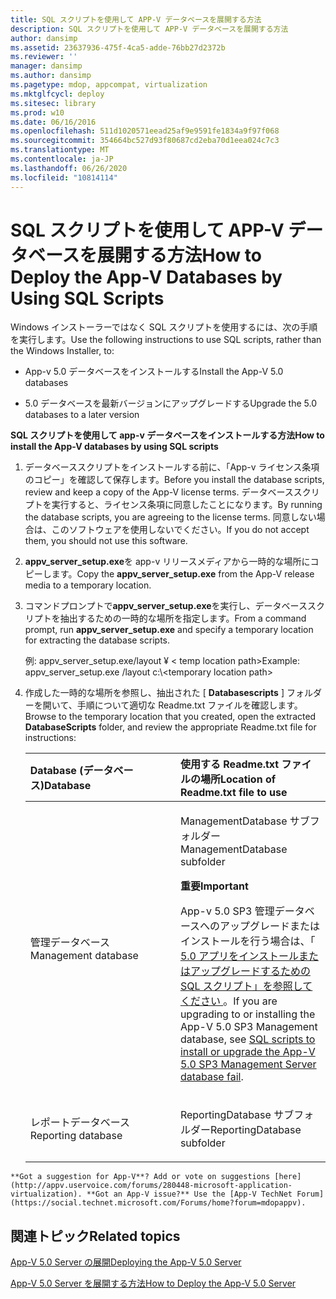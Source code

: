 ```yaml
---
title: SQL スクリプトを使用して APP-V データベースを展開する方法
description: SQL スクリプトを使用して APP-V データベースを展開する方法
author: dansimp
ms.assetid: 23637936-475f-4ca5-adde-76bb27d2372b
ms.reviewer: ''
manager: dansimp
ms.author: dansimp
ms.pagetype: mdop, appcompat, virtualization
ms.mktglfcycl: deploy
ms.sitesec: library
ms.prod: w10
ms.date: 06/16/2016
ms.openlocfilehash: 511d1020571eead25af9e9591fe1834a9f97f068
ms.sourcegitcommit: 354664bc527d93f80687cd2eba70d1eea024c7c3
ms.translationtype: MT
ms.contentlocale: ja-JP
ms.lasthandoff: 06/26/2020
ms.locfileid: "10814114"
---
```

# <span data-ttu-id="62ebe-103">SQL スクリプトを使用して APP-V データベースを展開する方法</span><span class="sxs-lookup"><span data-stu-id="62ebe-103">How to Deploy the App-V Databases by Using SQL Scripts</span></span>


<span data-ttu-id="62ebe-104">Windows インストーラーではなく SQL スクリプトを使用するには、次の手順を実行します。</span><span class="sxs-lookup"><span data-stu-id="62ebe-104">Use the following instructions to use SQL scripts, rather than the Windows Installer, to:</span></span>

-   <span data-ttu-id="62ebe-105">App-v 5.0 データベースをインストールする</span><span class="sxs-lookup"><span data-stu-id="62ebe-105">Install the App-V 5.0 databases</span></span>

-   <span data-ttu-id="62ebe-106">5.0 データベースを最新バージョンにアップグレードする</span><span class="sxs-lookup"><span data-stu-id="62ebe-106">Upgrade the 5.0 databases to a later version</span></span>

**<span data-ttu-id="62ebe-107">SQL スクリプトを使用して app-v データベースをインストールする方法</span><span class="sxs-lookup"><span data-stu-id="62ebe-107">How to install the App-V databases by using SQL scripts</span></span>**

1. <span data-ttu-id="62ebe-108">データベーススクリプトをインストールする前に、「App-v ライセンス条項のコピー」を確認して保存します。</span><span class="sxs-lookup"><span data-stu-id="62ebe-108">Before you install the database scripts, review and keep a copy of the App-V license terms.</span></span> <span data-ttu-id="62ebe-109">データベーススクリプトを実行すると、ライセンス条項に同意したことになります。</span><span class="sxs-lookup"><span data-stu-id="62ebe-109">By running the database scripts, you are agreeing to the license terms.</span></span> <span data-ttu-id="62ebe-110">同意しない場合は、このソフトウェアを使用しないでください。</span><span class="sxs-lookup"><span data-stu-id="62ebe-110">If you do not accept them, you should not use this software.</span></span>

2. <span data-ttu-id="62ebe-111">**appv\_server\_setup.exe**を app-v リリースメディアから一時的な場所にコピーします。</span><span class="sxs-lookup"><span data-stu-id="62ebe-111">Copy the **appv\_server\_setup.exe** from the App-V release media to a temporary location.</span></span>

3. <span data-ttu-id="62ebe-112">コマンドプロンプトで**appv\_server\_setup.exe**を実行し、データベーススクリプトを抽出するための一時的な場所を指定します。</span><span class="sxs-lookup"><span data-stu-id="62ebe-112">From a command prompt, run **appv\_server\_setup.exe** and specify a temporary location for extracting the database scripts.</span></span>

   <span data-ttu-id="62ebe-113">例: appv\_server\_setup.exe/layout ¥ &lt; temp location path&gt;</span><span class="sxs-lookup"><span data-stu-id="62ebe-113">Example: appv\_server\_setup.exe /layout c:\\&lt;temporary location path&gt;</span></span>

4. <span data-ttu-id="62ebe-114">作成した一時的な場所を参照し、抽出された [ **Databasescripts** ] フォルダーを開いて、手順について適切な Readme.txt ファイルを確認します。</span><span class="sxs-lookup"><span data-stu-id="62ebe-114">Browse to the temporary location that you created, open the extracted **DatabaseScripts** folder, and review the appropriate Readme.txt file for instructions:</span></span>

   <table>
   <colgroup>
   <col width="50%" />
   <col width="50%" />
   </colgroup>
   <thead>
   <tr class="header">
   <th align="left"><span data-ttu-id="62ebe-115">Database (データベース)</span><span class="sxs-lookup"><span data-stu-id="62ebe-115">Database</span></span></th>
   <th align="left"><span data-ttu-id="62ebe-116">使用する Readme.txt ファイルの場所</span><span class="sxs-lookup"><span data-stu-id="62ebe-116">Location of Readme.txt file to use</span></span></th>
   </tr>
   </thead>
   <tbody>
   <tr class="odd">
   <td align="left"><p><span data-ttu-id="62ebe-117">管理データベース</span><span class="sxs-lookup"><span data-stu-id="62ebe-117">Management database</span></span></p></td>
   <td align="left"><p><span data-ttu-id="62ebe-118">ManagementDatabase サブフォルダー</span><span class="sxs-lookup"><span data-stu-id="62ebe-118">ManagementDatabase subfolder</span></span></p>
   <div class="alert">
   <strong><span data-ttu-id="62ebe-119">重要</span><span class="sxs-lookup"><span data-stu-id="62ebe-119">Important</span></span></strong><br/><p><span data-ttu-id="62ebe-120">App-v 5.0 SP3 管理データベースへのアップグレードまたはインストールを行う場合は、「 <a href="https://support.microsoft.com/kb/3031340" data-raw-source="[SQL scripts to install or upgrade the App-V 5.0 SP3 Management Server database fail](https://support.microsoft.com/kb/3031340)"> 5.0 アプリをインストールまたはアップグレードするための SQL スクリプト」を参照してください </a> 。</span><span class="sxs-lookup"><span data-stu-id="62ebe-120">If you are upgrading to or installing the App-V 5.0 SP3 Management database, see <a href="https://support.microsoft.com/kb/3031340" data-raw-source="[SQL scripts to install or upgrade the App-V 5.0 SP3 Management Server database fail](https://support.microsoft.com/kb/3031340)">SQL scripts to install or upgrade the App-V 5.0 SP3 Management Server database fail</a>.</span></span></p>
   </div>
   <div>

   </div></td>
   </tr>
   <tr class="even">
   <td align="left"><p><span data-ttu-id="62ebe-121">レポートデータベース</span><span class="sxs-lookup"><span data-stu-id="62ebe-121">Reporting database</span></span></p></td>
   <td align="left"><p><span data-ttu-id="62ebe-122">ReportingDatabase サブフォルダー</span><span class="sxs-lookup"><span data-stu-id="62ebe-122">ReportingDatabase subfolder</span></span></p></td>
   </tr>
   </tbody>
   </table>



~~~
**Got a suggestion for App-V**? Add or vote on suggestions [here](http://appv.uservoice.com/forums/280448-microsoft-application-virtualization). **Got an App-V issue?** Use the [App-V TechNet Forum](https://social.technet.microsoft.com/Forums/home?forum=mdopappv).
~~~

## <span data-ttu-id="62ebe-123">関連トピック</span><span class="sxs-lookup"><span data-stu-id="62ebe-123">Related topics</span></span>


[<span data-ttu-id="62ebe-124">App-V 5.0 Server の展開</span><span class="sxs-lookup"><span data-stu-id="62ebe-124">Deploying the App-V 5.0 Server</span></span>](deploying-the-app-v-50-server.md)

[<span data-ttu-id="62ebe-125">App-V 5.0 Server を展開する方法</span><span class="sxs-lookup"><span data-stu-id="62ebe-125">How to Deploy the App-V 5.0 Server</span></span>](how-to-deploy-the-app-v-50-server-50sp3.md)









